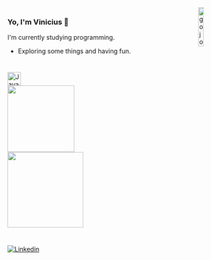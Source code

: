 
<div>
  <img height="15%" width="15%" align="right" src="https://cdn.discordapp.com/attachments/835228000345784331/1072262679860879360/cat_gojo_3.jpg" alt="gojo"/>
</div>

### Yo, I'm Vinicius 🎲
 I'm currently studying programming.

- Exploring some things and having fun.

#

<div>
  <!– DevIcon, pra pegar as imagens –>
  <img height="30" width="30" src="https://cdn.jsdelivr.net/gh/devicons/devicon/icons/javascript/javascript-plain.svg" alt="JavaScript"/>
</div>

<div>
  <img height="150em" src="https://github-readme-stats.vercel.app/api/top-langs/?username=ViniciusCaique&layout=compact&langs_count=8&theme=tokyonight" /> </br>
  <img height="170em" src="https://github-readme-stats.vercel.app/api?username=ViniciusCaique&show_icons=true&theme=tokyonight" />
</div>

#

<div>
  <a href="https://www.linkedin.com/in/vinicius-caique-695b361a2/" target="_blank"> 
    <img src="https://img.shields.io/badge/LinkedIn-0077B5?style=for-the-badge&logo=linkedin&logoColor=white" alt="Linkedin" target="_blank"/>
  <a/>
</div>
